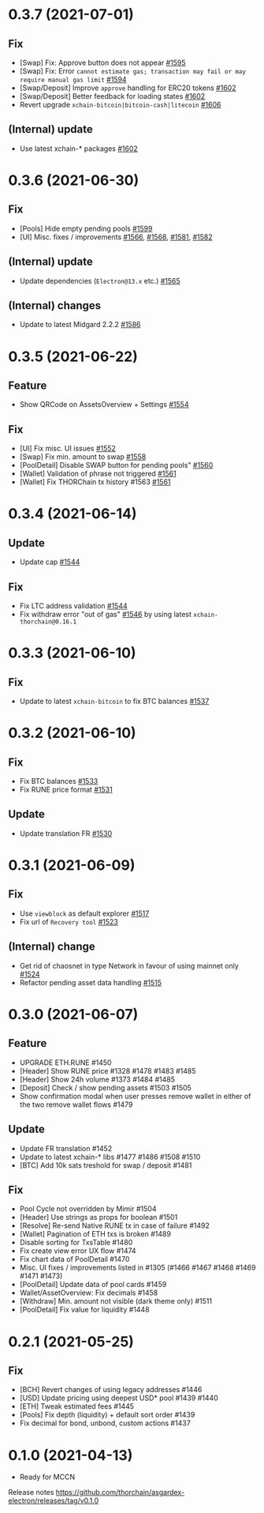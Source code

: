 # 0.3.7 (2021-07-01)

## Fix

- [Swap] Fix: Approve button does not appear [#1595](https://github.com/thorchain/asgardex-electron/issues/1595)
- [Swap] Fix: Error `cannot estimate gas; transaction may fail or may require manual gas limit` [#1594](https://github.com/thorchain/asgardex-electron/issues/1594)
- [Swap/Deposit] Improve `approve` handling for ERC20 tokens [#1602](https://github.com/thorchain/asgardex-electron/pull/1602)
- [Swap/Deposit] Better feedback for loading states [#1602](https://github.com/thorchain/asgardex-electron/pull/1602)
- Revert upgrade `xchain-bitcoin|bitcoin-cash|litecoin` [#1606](https://github.com/thorchain/asgardex-electron/pull/1606) 

## (Internal) update

- Use latest xchain-\* packages [#1602](https://github.com/thorchain/asgardex-electron/pull/1602)

# 0.3.6 (2021-06-30)

## Fix

- [Pools] Hide empty pending pools [#1599](https://github.com/thorchain/asgardex-electron/issues/1599)
- [UI] Misc. fixes / improvements [#1566](https://github.com/thorchain/asgardex-electron/issues/1566), [#1568](https://github.com/thorchain/asgardex-electron/issues/1568), [#1581](https://github.com/thorchain/asgardex-electron/issues/1581), [#1582](https://github.com/thorchain/asgardex-electron/issues/1582)

## (Internal) update

- Update dependencies (`Electron@13.x` etc.) [#1565](https://github.com/thorchain/asgardex-electron/issues/1565)

## (Internal) changes

- Update to latest Midgard 2.2.2 [#1586](https://github.com/thorchain/asgardex-electron/issues/1586)

# 0.3.5 (2021-06-22)

## Feature

- Show QRCode on AssetsOverview + Settings [#1554](https://github.com/thorchain/asgardex-electron/pull/1554)

## Fix

- [UI] Fix misc. UI issues [#1552](https://github.com/thorchain/asgardex-electron/issues/1552)
- [Swap] Fix min. amount to swap [#1558](https://github.com/thorchain/asgardex-electron/pull/1558)
- [PoolDetail] Disable SWAP button for pending pools" [#1560](https://github.com/thorchain/asgardex-electron/pull/1560)
- [Wallet] Validation of phrase not triggered [#1561](https://github.com/thorchain/asgardex-electron/pull/1561)
- [Wallet] Fix THORChain tx history #1563 [#1561](https://github.com/thorchain/asgardex-electron/pull/1561)

# 0.3.4 (2021-06-14)

## Update

- Update cap [#1544](https://github.com/thorchain/asgardex-electron/pull/1544)

## Fix

- Fix LTC address validation [#1544](https://github.com/thorchain/asgardex-electron/pull/1544)
- Fix withdraw error "out of gas" [#1546](https://github.com/thorchain/asgardex-electron/pull/1546) by using latest `xchain-thorchain@0.16.1`

# 0.3.3 (2021-06-10)

## Fix

- Update to latest `xchain-bitcoin` to fix BTC balances [#1537](https://github.com/thorchain/asgardex-electron/pull/1537)

# 0.3.2 (2021-06-10)

## Fix

- Fix BTC balances [#1533](https://github.com/thorchain/asgardex-electron/pull/1533)
- Fix RUNE price format [#1531](https://github.com/thorchain/asgardex-electron/pull/1531)

## Update

- Update translation FR [#1530](https://github.com/thorchain/asgardex-electron/pull/1530)

# 0.3.1 (2021-06-09)

## Fix

- Use `viewblock` as default explorer [#1517](https://github.com/thorchain/asgardex-electron/pull/1517)
- Fix url of `Recovery tool` [#1523](https://github.com/thorchain/asgardex-electron/pull/1523)

## (Internal) change

- Get rid of chaosnet in type Network in favour of using mainnet only [#1524](https://github.com/thorchain/asgardex-electron/pull/1524)
- Refactor pending asset data handling [#1515](https://github.com/thorchain/asgardex-electron/pull/1515)

# 0.3.0 (2021-06-07)

## Feature

- UPGRADE ETH.RUNE #1450
- [Header] Show RUNE price #1328 #1478 #1483 #1485
- [Header] Show 24h volume #1373 #1484 #1485
- [Deposit] Check / show pending assets #1503 #1505
- Show confirmation modal when user presses remove wallet in either of the two remove wallet flows #1479

## Update

- Update FR translation #1452
- Update to latest xchain-\* libs #1477 #1486 #1508 #1510
- [BTC] Add 10k sats treshold for swap / deposit #1481

## Fix

- Pool Cycle not overridden by Mimir #1504
- [Header] Use strings as props for boolean #1501
- [Resolve] Re-send Native RUNE tx in case of failure #1492
- [Wallet] Pagination of ETH txs is broken #1489
- Disable sorting for TxsTable #1480
- Fix create view error UX flow #1474
- Fix chart data of PoolDetail #1470
- Misc. UI fixes / improvements listed in #1305 (#1466 #1467 #1468 #1469 #1471 #1473)
- [PoolDetail] Update data of pool cards #1459
- Wallet/AssetOverview: Fix decimals #1458
- [Withdraw] Min. amount not visible (dark theme only) #1511
- [PoolDetail] Fix value for liquidity #1448

# 0.2.1 (2021-05-25)

## Fix

- [BCH] Revert changes of using legacy addresses #1446
- [USD] Update pricing using deepest USD\* pool #1439 #1440
- [ETH] Tweak estimated fees #1445
- [Pools] Fix depth (liquidity) + default sort order #1439
- Fix decimal for bond, unbond, custom actions #1437

# 0.1.0 (2021-04-13)

- Ready for MCCN

Release notes https://github.com/thorchain/asgardex-electron/releases/tag/v0.1.0
